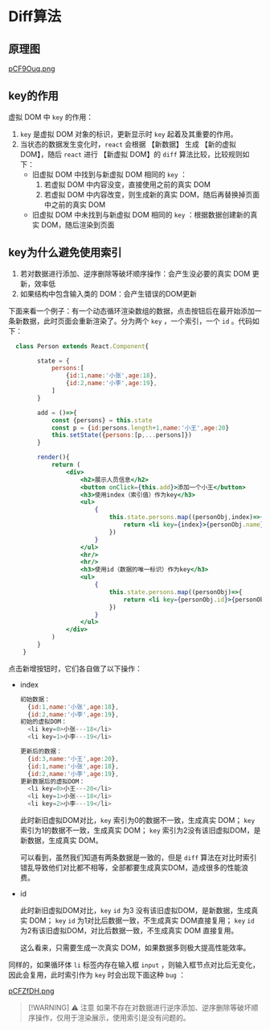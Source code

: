 # Diff算法

## 原理图

[pCF9Ouq.png](https://s1.ax1x.com/2023/06/07/pCF9Ouq.png)

## key的作用

虚拟 DOM 中 `key` 的作用：

1. `key` 是虚拟 DOM 对象的标识，更新显示时 `key` 起着及其重要的作用。
2. 当状态的数据发生变化时，`react` 会根据 【新数据】 生成 【新的虚拟 DOM】，随后 `react` 进行 【新虚拟 DOM】的 `diff` 算法比较，比较规则如下：
   - 旧虚拟 DOM 中找到与新虚拟 DOM 相同的 `key` ：
     1. 若虚拟 DOM 中内容没变，直接使用之前的真实 DOM
     2. 若虚拟 DOM 中内容改变，则生成新的真实 DOM，随后再替换掉页面中之前的真实 DOM
   - 旧虚拟 DOM 中未找到与新虚拟 DOM 相同的 `key` ：根据数据创建新的真实 DOM，随后渲染到页面

## key为什么避免使用索引

1. 若对数据进行添加、逆序删除等破坏顺序操作：会产生没必要的真实 DOM 更新，效率低
2. 如果结构中包含输入类的 DOM：会产生错误的DOM更新

下面来看一个例子：有一个动态循环渲染数组的数据，点击按钮后在最开始添加一条新数据，此时页面会重新渲染了。分为两个 `key` ，一个索引，一个 `id` 。代码如下：

```jsx
  class Person extends React.Component{

		state = {
			persons:[
				{id:1,name:'小张',age:18},
				{id:2,name:'小李',age:19},
			]
		}

		add = ()=>{
			const {persons} = this.state
			const p = {id:persons.length+1,name:'小王',age:20}
			this.setState({persons:[p,...persons]})
		}

		render(){
			return (
				<div>
					<h2>展示人员信息</h2>
					<button onClick={this.add}>添加一个小王</button>
					<h3>使用index（索引值）作为key</h3>
					<ul>
						{
							this.state.persons.map((personObj,index)=>{
								return <li key={index}>{personObj.name}---{personObj.age}<input type="text"/></li>
							})
						}
					</ul>
					<hr/>
					<hr/>
					<h3>使用id（数据的唯一标识）作为key</h3>
					<ul>
						{
							this.state.persons.map((personObj)=>{
								return <li key={personObj.id}>{personObj.name}---{personObj.age}<input type="text"/></li>
							})
						}
					</ul>
				</div>
			)
		}
	}
```

点击新增按钮时，它们各自做了以下操作：

- index
  ```javascript
  初始数据：
  	{id:1,name:'小张',age:18},
  	{id:2,name:'小李',age:19},
  初始的虚拟DOM：
  	<li key=0>小张---18</li>
  	<li key=1>小李---19</li>
  
  更新后的数据：
    {id:3,name:'小王',age:20},
    {id:1,name:'小张',age:18},
    {id:2,name:'小李',age:19},
  更新数据后的虚拟DOM：
    <li key=0>小王---20</li>
    <li key=1>小张---18</li>
    <li key=2>小李---19</li>
  ```
  
  此时新旧虚拟DOM对比，`key` 索引为0的数据不一致，生成真实 DOM；  `key` 索引为1的数据不一致，生成真实 DOM；  `key` 索引为2没有该旧虚拟DOM，是新数据，生成真实 DOM。
  
  可以看到，虽然我们知道有两条数据是一致的，但是 `diff` 算法在对比时索引错乱导致他们对比都不相等，全部都要生成真实DOM，造成很多的性能浪费。
- id
  
  此时新旧虚拟DOM对比，`key` `id` 为3  没有该旧虚拟DOM，是新数据，生成真实 DOM；  `key`   `id` 为1对比后数据一致，不生成真实 DOM直接复用； `key` `id` 为2有该旧虚拟DOM，对比后数据一致，不生成真实 DOM 直接复用。
  
  这么看来，只需要生成一次真实 DOM，如果数据多则极大提高性能效率。

同样的，如果循环体 `li` 标签内存在输入框 `input` ，则输入框节点对比后无变化，因此会复用，此时索引作为 `key` 时会出现下面这种 `bug` ：

[pCFZfDH.png](https://s1.ax1x.com/2023/06/07/pCFZfDH.png)

> [!WARNING] ⚠️ 注意
> 如果不存在对数据进行逆序添加、逆序删除等破坏顺序操作，仅用于渲染展示，使用索引是没有问题的。
